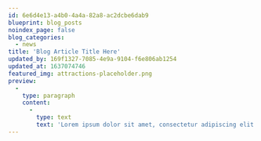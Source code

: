 ```yaml
---
id: 6e6d4e13-a4b0-4a4a-82a8-ac2dcbe6dab9
blueprint: blog_posts
noindex_page: false
blog_categories:
  - news
title: 'Blog Article Title Here'
updated_by: 169f1327-7085-4e9a-9104-f6e806ab1254
updated_at: 1637074746
featured_img: attractions-placeholder.png
preview:
  -
    type: paragraph
    content:
      -
        type: text
        text: 'Lorem ipsum dolor sit amet, consectetur adipiscing elit. Aenean gravida vitae est quis elementum. Integer mollis lacinia dui sed finibus.'
---
```

